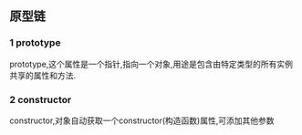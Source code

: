 
## 原型链

### 1 prototype

prototype,这个属性是一个指针,指向一个对象,用途是包含由特定类型的所有实例共享的属性和方法.<br/>

### 2 constructor

constructor,对象自动获取一个constructor(构造函数)属性,可添加其他参数<br/>
